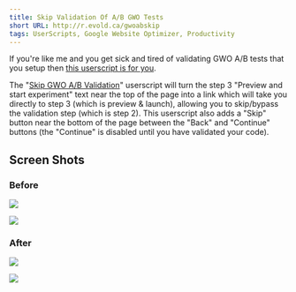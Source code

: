 ```yaml
---
title: Skip Validation Of A/B GWO Tests
short URL: http://r.evold.ca/gwoabskip
tags: UserScripts, Google Website Optimizer, Productivity
---
```

If you're like me and you get sick and tired of validating GWO A/B tests that you setup then <a title="Skip GWO A/B Validation - Userscripts.org" rel="external nofollow" target="_blank" href="http://userscripts.org/scripts/show/71926">this userscript is for you</a>.
</p>

<p>
The "<a title="Skip GWO A/B Validation - Userscripts.org" rel="external nofollow" target="_blank" href="http://userscripts.org/scripts/show/71926">Skip GWO A/B Validation</a>" userscript will turn the step 3 "Preview and start experiment" text near the top of the page into a link which will take you directly to step 3 (which is preview &amp; launch), allowing you to skip/bypass the validation step (which is step 2). This userscript also adds a "Skip" button near the bottom of the page between the "Back" and "Continue" buttons (the "Continue" is disabled until you have validated your code).
</p>

<h2>Screen Shots</h2>
<h3>Before</h3>
<p><img src="http://s3.amazonaws.com/uso_ss/6922/large.png"></p><p>
</p><p><img src="http://s3.amazonaws.com/uso_ss/6923/large.png"></p><p>

</p><h3>After</h3>
<p><img src="http://s3.amazonaws.com/uso_ss/6924/large.png"></p><p>
</p><p><img src="http://s3.amazonaws.com/uso_ss/6921/large.png">
